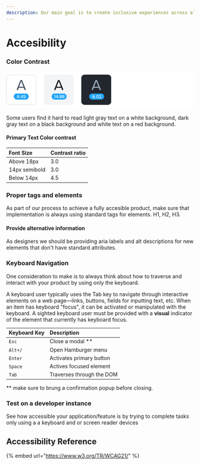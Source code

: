 ```yaml
---
description: Our main goal is to create inclusive experiences across all of our products.
---
```


# Accesibility

### Color Contrast

![](../.gitbook/assets/contrast.svg)

Some users find it hard to read light gray text on a white background, dark gray text on a black background and white text on a red background.

#### Primary Text Color contrast

| Font Size | Contrast ratio |
| :--- | :--- |
| Above 18px | 3.0 |
| 14px semibold | 3.0 |
| Below 14px | 4.5 |

### 

### Proper tags and elements

As part of our process to achieve a fully accesible product, make sure that implementation is always using standard tags for elements. H1, H2, H3. 

#### Provide alternative information

As designers we should be providing aria labels and alt descriptions for new elements that don't have standard attributes.



### Keyboard Navigation

One consideration to make is to always think about how to traverse and interact with your product by using only the keyboard. 

A keyboard user typically uses the Tab key to navigate through interactive elements on a web page—links, buttons, fields for inputting text, etc. When an item has keyboard "focus", it can be activated or manipulated with the keyboard. A sighted keyboard user must be provided with a **visual** indicator of the element that currently has keyboard focus.

| Keyboard Key | Description |
| :--- | :--- |
| `Esc` | Close a modal  \*\* |
| `Alt+/` | Open Hamburger menu |
| `Enter` | Activates primary button |
| `Space` | Actives focused element |
| `Tab` | Traverses through the DOM |

\*\* make sure to brung a confirmation popup before closing.

### 

### Test on a developer instance

See how accessible your application/feature is by trying to complete tasks only using a a keyboard and or screen reader devices

## Accessibility Reference 

{% embed url="https://www.w3.org/TR/WCAG21/" %}





